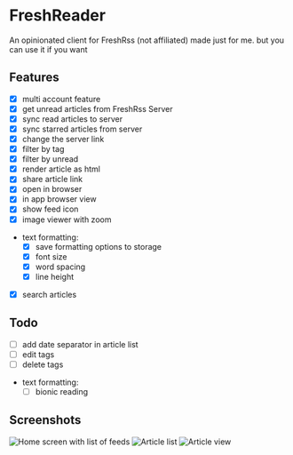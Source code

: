 # FreshReader

An opinionated client for FreshRss (not affiliated) made just for me. but you can use it if you want

## Features
- [x] multi account feature
- [x] get unread articles from FreshRss Server
- [x] sync read articles to server
- [x] sync starred articles from server
- [x] change the server link
- [x] filter by tag
- [x] filter by unread
- [x] render article as html
- [x] share article link
- [x] open in browser
- [x] in app browser view
- [x] show feed icon
- [x] image viewer with zoom
- text formatting:
    - [x] save formatting options to storage
    - [x] font size
    - [x] word spacing
    - [x] line height
- [x] search articles

## Todo
- [ ] add date separator in article list
- [ ] edit tags
- [ ] delete tags
- text formatting:
    - [ ] bionic reading

## Screenshots
![Home screen with list of feeds](SimulatorHome.png)
![Article list](SimulatorList.png)
![Article view](SimulatorArticle.png)